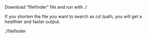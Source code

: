 Download "filefinder" file and run with ./

If you shorten the file you want to search as cd /path, you will get a healthier and faster output.

./filefinder

